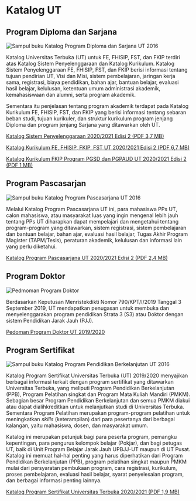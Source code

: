 # Katalog UT

## Program Diploma dan Sarjana

![Sampul buku Katalog Program Diploma dan Sarjana UT 2016](https://www.ut.ac.id/sites/all/files/images/2020/oktober/Sistem_penyelenggaraan_2020-2021_EDISI2.png "Sampul buku Katalog Program Diploma dan Sarjana UT 2016")

Katalog Universitas Terbuka (UT) untuk FE, FHISIP, FST, dan FKIP terdiri atas Katalog Sistem Penyelenggaraan dan Katalog Kurikulum. Katalog Sistem Penyelenggaraan FE, FHISIP, FST, dan FKIP berisi informasi tentang tujuan pendirian UT, Visi dan Misi, sistem pembelajaran, jaringan kerja sama, registrasi, biaya pendidikan, bahan ajar, bantuan belajar, evaluasi hasil belajar, kelulusan, ketentuan umum administrasi akademik, kemahasiswaan dan alumni, serta program akademik.

Sementara itu penjelasan tentang program akademik terdapat pada Katalog Kurikulum FE, FHISIP, FST, dan FKIP yang berisi informasi tentang sebaran beban studi, tujuan kurikuler, dan struktur kurikulum program jenjang Diploma dan program jenjang Sarjana yang ditawarkan oleh UT.

[Katalog Sistem Penyelenggaraan 2020/2021 Edisi 2 (PDF 3,7 MB)](https://www.ut.ac.id/sites/all/files/images/2020/oktober/Katalog_UT_Sistem_Penyelenggaraan_2020-2021_Edisi_2.pdf "Katalog Sistem Penyelenggaraan Universitas Terbuka 2020/2021 Edisi 2")

[Katalog Kurikulum FE, FHISIP, FKIP, FST UT 2020/2021 Edisi 2 (PDF 6,7 MB)](https://www.ut.ac.id/sites/all/files/images/2020/oktober/Katalog_UT_Kurikulum_Non-Pendas_2020-2021_EDISI_2.pdf "Katalog Kurikulum FE, FHISIP, FKIP, FST UT 2020/2021 Edisi 2")

[Katalog Kurikulum FKIP Program PGSD dan PGPAUD UT 2020/2021 Edisi 2 (PDF 1 MB)](https://www.ut.ac.id/sites/all/files/images/2020/oktober/Katalog_UT_Kurikulum_FKIP_PGSD_PGPAUD_2020-2021_Edisi_2.pdf "Katalog Kurikulum FKIP Program PGSD dan PGPAUD Universitas Terbuka 2020/2021 Edisi 2")

## Program Pascasarjan

![Sampul buku Katalog Program Pascasarjana UT 2016](https://www.ut.ac.id/sites/all/files/images/2020/oktober/PASCA_SARJANA_2020-2021_EDISI2.png "Sampul buku Katalog Program Pascasarjana UT 2016")

Melalui Katalog Program Pascasarjana UT ini, para mahasiswa PPs UT, calon mahasiswa, atau masyarakat luas yang ingin mengenal lebih jauh tentang PPs UT diharapkan dapat mempelajari dan mengetahui tentang program-program yang ditawarkan, sistem registrasi, sistem pembelajaran dan bantuan belajar, bahan ajar, evaluasi hasil belajar, Tugas Akhir Program Magister (TAPM/Tesis), peraturan akademik, kelulusan dan informasi lain yang perlu diketahui.

[Katalog Program Pascasarjana UT 2020/2021 Edisi 2 (PDF 2,4 MB)](https://www.ut.ac.id/sites/all/files/images/2020/oktober/Katalog_UT_Program_Pascasarjana_Magister_2020-2021_Edisi_2.pdf "Katalog Program Pascasarjana Universitas Terbuka 2020/2021 Edisi 2")

## Program Doktor

![Pedmoman Program Doktor](https://www.ut.ac.id/sites/all/files/images/2020/Annotation_2020-01-20_090721_0.jpg)

Berdasarkan Keputusan Menristekdikti Nomor 790/KPT/I/2019 Tanggal 3 September 2019, UT mendapatkan penugasan untuk membuka dan menyelenggarakan program pendidikan Strata 3 (S3) atau Doktor dengan sistem Pendidikan Jarak Jauh (PJJ).

[Pedoman Program Doktor UT 2019/2020](https://www.ut.ac.id/sites/all/files/images/2020/Pedoman_Penyelenggaraan_Doktor_S3_UT.pdf "Pedoman Program Doktor UT 2019/2020 Januari 2020")

## Program Sertifikat

![Sampul buku Katalog Program Pendidikan Berkelanjutan UT 2016](https://www.ut.ac.id/sites/all/files/images/2016/april/cover-katalog-ppb-ut-2016.JPG "Sampul buku Katalog Program Pendidikan Berkelanjutan UT 2016")

Katalog Program Sertifikat Universitas Terbuka (UT) 2019/2020 menyajikan berbagai informasi terkait dengan program sertifikat yang ditawarkan Universitas Terbuka, yang meliputi Program Pendidikan Berkelanjutan (PPB), Program Pelatihan singkat dan Program Mata Kuliah Mandiri (PMKM).
Sebagian besar Program Pendidikan Berkelanjutan dan semua PMKM diakui atau dapat dialihkreditkan untuk melanjutkan studi di Universitas Terbuka. Sementara Program Pelatihan merupakan program-program pelatihan untuk meningkatkan _skills_ (keterampilan) dari para pesertanya dari berbagai kalangan, yaitu mahasiswa, dosen, dan masyarakat umum.

Katalog ini merupakan petunjuk bagi para peserta program, pemangku kepentingan, para pengurus kelompok belajar (Pokjar), dan bagi petugas UT, baik di Unit Program Belajar Jarak Jauh UPBJJ-UT maupun di UT Pusat. Katalog ini memuat hal-hal penting yang harus diperhatikan dari Program Pendidikan Berkelanjutan (PPB), program pelatihan singkat maupun PMKM mulai dari persyaratan pembukaan program, cara registrasi, kurikulum, proses pembelajaran, evaluasi hasil belajar, syarat penyelesaian program, dan berbagai informasi penting lainnya.

[Katalog Program Sertifikat Universitas Terbuka 2020/2021 (PDF 1,9 MB)](https://www.ut.ac.id/sites/all/files/images/2019/juni/Katalog_Program_Sertifikat_Universitas_Terbuka_2019_2020.pdf "Katalog Program Sertifikat Universitas Terbuka 2020/2021")
